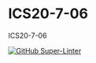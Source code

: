 # ICS20-7-06
ICS20-7-06

[![GitHub Super-Linter](https://github.com/RomanBallinFaxJah/ICS20-7-06/workflows/Lint%20Code%20Base/badge.svg)](https://github.com/marketplace/actions/super-linter)
